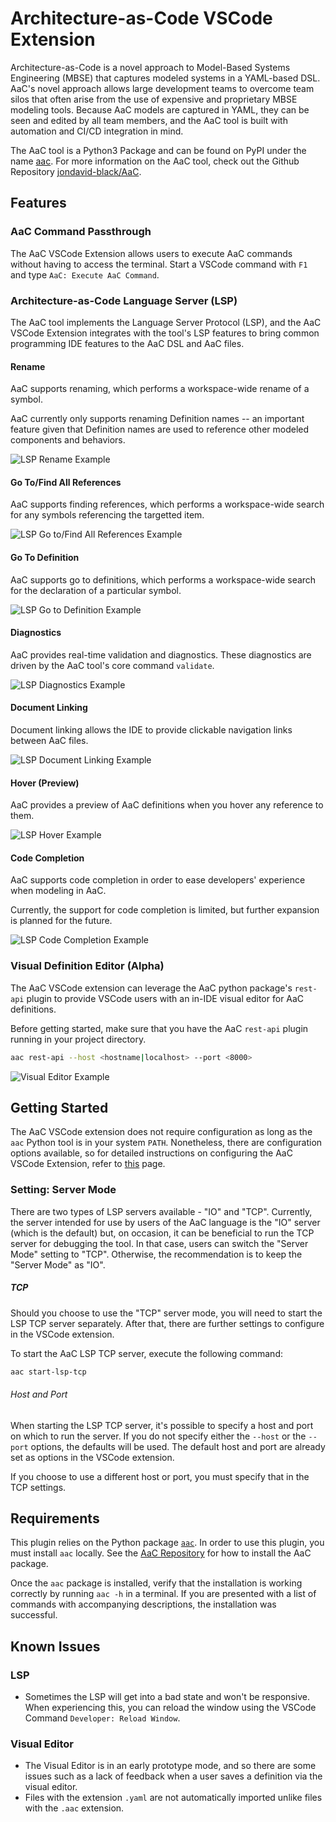 # Architecture-as-Code VSCode Extension

Architecture-as-Code is a novel approach to Model-Based Systems Engineering (MBSE) that captures modeled systems in a YAML-based DSL. AaC's novel approach allows large development teams to overcome team silos that often arise from the use of expensive and proprietary MBSE modeling tools. Because AaC models are captured in YAML, they can be seen and edited by all team members, and the AaC tool is built with automation and CI/CD integration in mind.

The AaC tool is a Python3 Package and can be found on PyPI under the name [aac](https://pypi.org/project/aac/). For more information on the AaC tool, check out the Github Repository [jondavid-black/AaC](https://github.com/jondavid-black/AaC).

## Features


### AaC Command Passthrough

The AaC VSCode Extension allows users to execute AaC commands without having to access the terminal. Start a VSCode command with `F1` and type `AaC: Execute AaC Command`.

### Architecture-as-Code Language Server (LSP)

The AaC tool implements the Language Server Protocol (LSP), and the AaC VSCode Extension integrates with the tool's LSP features to bring common programming IDE features to the AaC DSL and AaC files.

#### Rename

AaC supports renaming, which performs a workspace-wide rename of a symbol.

AaC currently only supports renaming Definition names -- an important feature given that Definition names are used to reference other modeled components and behaviors.

![LSP Rename Example](./images/readme/aac_lsp_rename.gif)

#### Go To/Find All References

AaC supports finding references, which performs a workspace-wide search for any symbols referencing the targetted item.

![LSP Go to/Find All References Example](./images/readme/aac_lsp_find_all_references.gif)

#### Go To Definition

AaC supports go to definitions, which performs a workspace-wide search for the declaration of a particular symbol.

![LSP Go to Definition Example](./images/readme/aac_lsp_goto_definition.gif)

#### Diagnostics

AaC provides real-time validation and diagnostics. These diagnostics are driven by the AaC tool's core command `validate`.

![LSP Diagnostics Example](./images/readme/aac_lsp_diagnostics.gif)

#### Document Linking

Document linking allows the IDE to provide clickable navigation links between AaC files.

![LSP Document Linking Example](./images/readme/aac_lsp_document_link.gif)

#### Hover (Preview)

AaC provides a preview of AaC definitions when you hover any reference to them.

![LSP Hover Example](./images/readme/aac_lsp_hover.gif)

#### Code Completion

AaC supports code completion in order to ease developers' experience when modeling in AaC.

Currently, the support for code completion is limited, but further expansion is planned for the future.

![LSP Code Completion Example](./images/readme/aac_lsp_code_completion.gif)

### Visual Definition Editor (Alpha)

The AaC VSCode extension can leverage the AaC python package's `rest-api` plugin to provide VSCode users with an in-IDE visual editor for AaC definitions.

Before getting started, make sure that you have the AaC `rest-api` plugin running in your project directory.
```bash
aac rest-api --host <hostname|localhost> --port <8000>
```

![Visual Editor Example](./images/readme/aac_visual_editor.gif)

## Getting Started

The AaC VSCode extension does not require configuration as long as the `aac`
Python tool is in your system `PATH`. Nonetheless, there are configuration options
available, so for detailed instructions on configuring the AaC VSCode Extension,
refer to [this](https://jondavid-black.github.io/AaC/docs/vscode_extension) page.

### Setting: Server Mode

There are two types of LSP servers available - "IO" and "TCP". Currently, the
server intended for use by users of the AaC language is the "IO" server (which
is the default) but, on occasion, it can be beneficial to run the TCP server for
debugging the tool. In that case, users can switch the "Server Mode" setting to
"TCP". Otherwise, the recommendation is to keep the "Server Mode" as "IO".

##### TCP

Should you choose to use the "TCP" server mode, you will need to start the LSP
TCP server separately. After that, there are further settings to configure in
the VSCode extension.

To start the AaC LSP TCP server, execute the following command:

```bash
aac start-lsp-tcp
```

###### Host and Port

When starting the LSP TCP server, it's possible to specify a host and port on
which to run the server. If you do not specify either the `--host` or the
`--port` options, the defaults will be used. The default host and port are
already set as options in the VSCode extension.

If you choose to use a different host or port, you must specify that in the TCP
settings.

## Requirements

This plugin relies on the Python package [`aac`](https://pypi.org/project/aac/).
In order to use this plugin, you must install `aac` locally. See the [AaC
Repository](https://github.com/jondavid-black/AaC#using-aac-to-model-your-system)
for how to install the AaC package.

Once the `aac` package is installed, verify that the installation is working
correctly by running `aac -h` in a terminal. If you are presented with a list of
commands with accompanying descriptions, the installation was successful.

## Known Issues

### LSP
* Sometimes the LSP will get into a bad state and won't be responsive. When experiencing this, you can reload the window using the VSCode Command `Developer: Reload Window`.

### Visual Editor
* The Visual Editor is in an early prototype mode, and so there are some issues such as a lack of feedback when a user saves a definition via the visual editor.
* Files with the extension `.yaml` are not automatically imported unlike files with the `.aac` extension.
